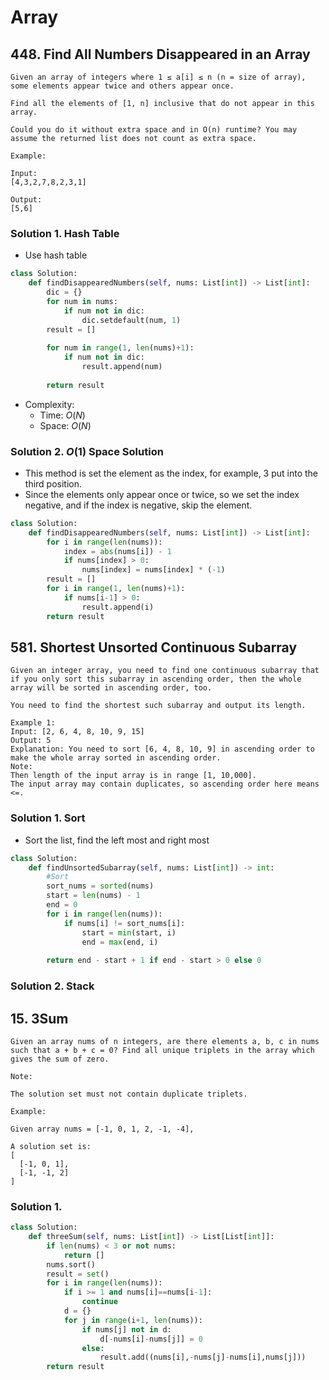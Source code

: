 # Array

## 448. Find All Numbers Disappeared in an Array

```
Given an array of integers where 1 ≤ a[i] ≤ n (n = size of array), some elements appear twice and others appear once.

Find all the elements of [1, n] inclusive that do not appear in this array.

Could you do it without extra space and in O(n) runtime? You may assume the returned list does not count as extra space.

Example:

Input:
[4,3,2,7,8,2,3,1]

Output:
[5,6]
```

### Solution 1. Hash Table

* Use hash table

```python
class Solution:
    def findDisappearedNumbers(self, nums: List[int]) -> List[int]:
        dic = {}
        for num in nums:
            if num not in dic:
                dic.setdefault(num, 1)
        result = []
        
        for num in range(1, len(nums)+1):
            if num not in dic:
                result.append(num)
            
        return result
```

* Complexity:
  * Time: $O(N)$
  * Space: $O(N)$

### Solution 2. $O(1)$ Space Solution

* This method is set the element as the index, for example, 3 put into the third position.
* Since the elements only appear once or twice, so we set the index negative, and if the index is negative, skip the element.

```python
class Solution:
    def findDisappearedNumbers(self, nums: List[int]) -> List[int]:
        for i in range(len(nums)):
            index = abs(nums[i]) - 1
            if nums[index] > 0:
                nums[index] = nums[index] * (-1)
        result = []
        for i in range(1, len(nums)+1):
            if nums[i-1] > 0:
                result.append(i)
        return result
```

## 581. Shortest Unsorted Continuous Subarray

```
Given an integer array, you need to find one continuous subarray that if you only sort this subarray in ascending order, then the whole array will be sorted in ascending order, too.

You need to find the shortest such subarray and output its length.

Example 1:
Input: [2, 6, 4, 8, 10, 9, 15]
Output: 5
Explanation: You need to sort [6, 4, 8, 10, 9] in ascending order to make the whole array sorted in ascending order.
Note:
Then length of the input array is in range [1, 10,000].
The input array may contain duplicates, so ascending order here means <=.
```

### Solution 1. Sort

* Sort the list, find the left most and right most

```python
class Solution:
    def findUnsortedSubarray(self, nums: List[int]) -> int:
        #Sort
        sort_nums = sorted(nums)
        start = len(nums) - 1
        end = 0
        for i in range(len(nums)):
            if nums[i] != sort_nums[i]:
                start = min(start, i)
                end = max(end, i)
        
        return end - start + 1 if end - start > 0 else 0
```

### Solution 2. Stack 

## 15. 3Sum

```
Given an array nums of n integers, are there elements a, b, c in nums such that a + b + c = 0? Find all unique triplets in the array which gives the sum of zero.

Note:

The solution set must not contain duplicate triplets.

Example:

Given array nums = [-1, 0, 1, 2, -1, -4],

A solution set is:
[
  [-1, 0, 1],
  [-1, -1, 2]
]
```

### Solution 1.

```python
class Solution:
    def threeSum(self, nums: List[int]) -> List[List[int]]:
        if len(nums) < 3 or not nums:
            return []
        nums.sort()
        result = set()
        for i in range(len(nums)):
            if i >= 1 and nums[i]==nums[i-1]:
                continue
            d = {}
            for j in range(i+1, len(nums)):
                if nums[j] not in d:
                    d[-nums[i]-nums[j]] = 0
                else:
                    result.add((nums[i],-nums[j]-nums[i],nums[j]))
        return result
```

